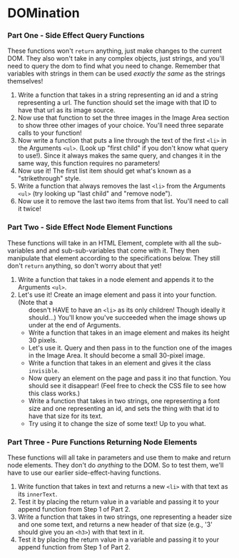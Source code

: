 # DOMination


### Part One - Side Effect Query Functions

These functions won't `return` anything, just make changes to the current DOM. They also won't take in any complex objects, just strings, and you'll need to query the dom to find what you need to change. Remember that variables with strings in them can be used _exactly the same_ as the strings themselves!

1. Write a function that takes in a string representing an id and a string representing a url. The function should set the image with that ID to have that url as its image source.
2. Now use that function to set the three images in the Image Area section to show three other images of your choice. You'll need three separate calls to your function!
3. Now write a function that puts a line through the text of the first `<li>` in the Arguments `<ul>`. (Look up "first child" if you don't know what query to use!). Since it always makes the same query, and changes it in the same way, this function requires no parameters!
4. Now use it! The first list item should get what's known as a "strikethrough" style.
5. Write a function that always removes the last `<li>` from the Arguments `<ul>`  (try looking up "last child" and "remove node").
6. Now use it to remove the last two items from that list. You'll need to call it twice!


### Part Two - Side Effect Node Element Functions

These functions will take in an HTML Element, complete with all the sub-variables and and sub-sub-variables that come with it. They then manipulate that element according to the specifications below. They still don't `return` anything, so don't worry about that yet!

1. Write a function that takes in a node element and appends it to the Arguments `<ul>`.
2. Let's use it! Create an image element and pass it into your function. (Note that a <ul> doesn't HAVE to have an `<li>` as its only children! Though ideally it should...) You'll know you've succeeded when the image shows up under at the end of Arguments.
3. Write a function that takes in an image element and makes its height 30 pixels.
4. Let's use it. Query and then pass in to the function one of the images in the Image Area. It should become a small 30-pixel image.
5. Write a function that takes in an element and gives it the class `invisible`.
6. Now query an element on the page and pass it ino that function. You should see it disappear! (Feel free to check the CSS file to see how this class works.)
7. Write a function that takes in two strings, one representing a font size and one representing an id, and sets the thing with that id to have that size for its text.
8. Try using it to change the size of some text! Up to you what.


### Part Three - Pure Functions Returning Node Elements

These functions will all take in parameters and use them to make and return node elements. They don't do _anything_ to the DOM. So to test them, we'll have to use our earlier side-effect-having functions.

1. Write function that takes in text and returns a new `<li>` with that text as its `innerText`.
2. Test it by placing the return value in a variable and passing it to your append function from Step 1 of Part 2.
3. Write a function that takes in two strings, one representing a header size and one some text, and returns a new header of that size (e.g., '3' should give you an `<h3>`) with that text in it.
4. Test it by placing the return value in a variable and passing it to your append function from Step 1 of Part 2.
